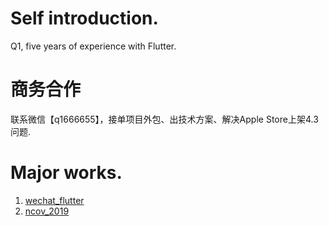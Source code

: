 # Self introduction.
Q1, five years of experience with Flutter.

# 商务合作
联系微信【q1666655】，接单项目外包、出技术方案、解决Apple Store上架4.3问题.

# Major works.
1. [wechat_flutter](https://github.com/fluttercandies/wechat_flutter)
2. [ncov_2019](https://github.com/fluttercandies/ncov_2019)
